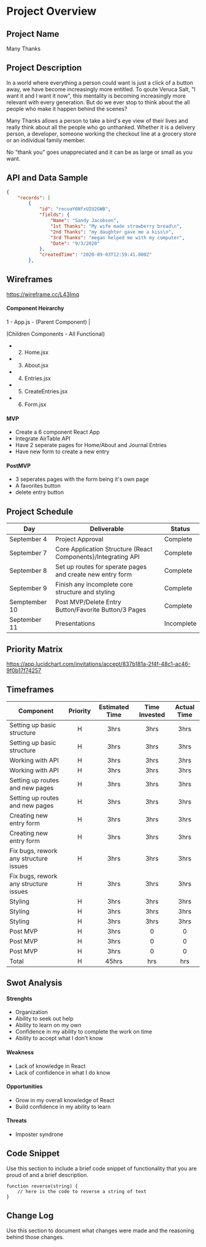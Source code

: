 # Project Overview

## Project Name

Many Thanks

## Project Description

In a world where everything a person could want is just a click of a button away, we have become increasingly more entitled. To qoute Veruca Salt, "I want it and I want it now", this mentality is becoming increasingly more relevant with every generation. But do we ever stop to think about the all people who make it happen behind the scenes?

Many Thanks allows a person to take a bird's eye view of their lives and really think about all the people who go unthanked. Whether it is a delivery person, a developer, someone working the checkout line at a grocery store or an individual family member. 

No "thank you" goes unappreciated and it can be as large or small as you want. 

## API and Data Sample

```json
{
    "records": [
        {
            "id": "recoaY6NfxUIU2GWB",
            "fields": {
                "Name": "Sandy Jacobson",
                "1st Thanks": "My wife made strawberry bread\n",
                "2nd Thanks": "my daughter gave me a kiss\n",
                "3rd Thanks": "megan helped me with my computer",
                "Date": "9/3/2020"
            },
            "createdTime": "2020-09-03T12:59:41.000Z"
        },
```

## Wireframes

https://wireframe.cc/L43Imq

#### Component Heirarchy

1 - App.js - (Parent Component)
|
  
(Children Components - All Functional)
 - 2. Home.jsx
 - 3. About.jsx
 - 4. Entries.jsx
 - 5. CreateEntries.jsx
 - 6. Form.jsx



#### MVP 

- Create a 6 component React App
- Integrate AirTable API
- Have 2 seperate pages for Home/About and Journal Entries
- Have new form to create a new entry

#### PostMVP  

- 3 seperates pages with the form being it's own page
- A favorites button
- delete entry button

## Project Schedule

|  Day | Deliverable | Status
|---|---| ---|
|September 4| Project Approval | Complete
|September 7| Core Application Structure (React Components)/Integrating API | Complete
|September 8| Set up routes for sperate pages and create new entry form | Complete
|September 9| Finish any incomplete core structure and styling  | Complete
|Semptember 10|  Post MVP/Delete Entry Button/Favorite Button/3 Pages | Complete
|September 11| Presentations | Incomplete

## Priority Matrix

https://app.lucidchart.com/invitations/accept/837b181a-2f4f-48c1-ac46-9f0b17f74257

## Timeframes

| Component | Priority | Estimated Time | Time Invested | Actual Time |
| --- | :---: |  :---: | :---: | :---: |
| Setting up basic structure | H | 3hrs| 3hrs | 3hrs |
| Setting up basic structure | H | 3hrs| 3hrs | 3hrs |
| Working with API | H | 3hrs| 3hrs | 3hrs |
| Working with API | H | 3hrs| 3hrs | 3hrs |
| Setting up routes and new pages | H | 3hrs| 3hrs | 3hrs |
| Setting up routes and new pages | H | 3hrs| 3hrs | 3hrs |
| Creating new entry form | H | 3hrs| 3hrs | 3hrs |
| Creating new entry form | H | 3hrs| 3hrs | 3hrs |
| Fix bugs, rework any structure issues | H | 3hrs| 3hrs | 3hrs |
| Fix bugs, rework any structure issues | H | 3hrs| 3hrs | 3hrs |
| Styling | H | 3hrs| 3hrs | 3hrs |
| Styling | H | 3hrs| 3hrs | 3hrs |
| Styling | H | 3hrs| 3hrs | 3hrs |
| Post MVP | H | 3hrs| 0 | 0 |
| Post MVP | H | 3hrs| 0 | 0 |
| Post MVP | H | 3hrs| 0 | 0 |
| Total | H | 45hrs| hrs | hrs |

## Swot Analysis

#### Strenghts
- Organization
- Ability to seek out help
- Ability to learn on my own
- Confidence in my ability to complete the work on time
- Ability to accept what I don't know

#### Weakness
- Lack of knowledge in React
- Lack of confidence in what I do know

#### Opportunities
- Grow in my overall knowledge of React
- Build confidence in my ability to learn

#### Threats
- Imposter syndrone

## Code Snippet

Use this section to include a brief code snippet of functionality that you are proud of and a brief description.  

```
function reverse(string) {
	// here is the code to reverse a string of text
}
```

## Change Log
 Use this section to document what changes were made and the reasoning behind those changes.  